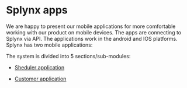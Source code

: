 Splynx apps
=========

We are happy to present our mobile applications for more comfortable working with our product on mobile devices. The apps are connecting to Splynx via API.   The applications work in the android and IOS platforms.  Splynx has two mobile applications:

The system is divided into 5 sections/sub-modules:

* [Sheduler application](apps/scheduler_app/scheduler.md)

* [Customer application](apps/customer_app/customer_app.md)